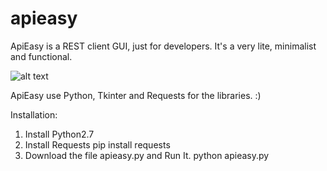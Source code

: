 # apieasy
ApiEasy is a REST client GUI, just for developers. It's a very lite, minimalist and functional.

![alt text](https://image.ibb.co/gKvHyp/ApiEasy.png)



ApiEasy use Python, Tkinter and Requests for the libraries.
:) 

Installation:
1. Install Python2.7
2. Install Requests 
  pip install requests
3. Download the file apieasy.py and Run It.
  python apieasy.py
  
